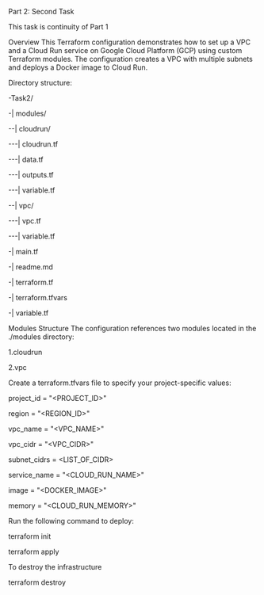 Part 2: Second Task

This task is continuity of Part 1

Overview
This Terraform configuration demonstrates how to set up a VPC and a Cloud Run service on Google Cloud Platform (GCP) using custom Terraform modules. The configuration creates a VPC with multiple subnets and deploys a Docker image to Cloud Run.

Directory structure:

-Task2/

-| modules/

--| cloudrun/

---| cloudrun.tf

---| data.tf

---| outputs.tf

---| variable.tf

--| vpc/

---| vpc.tf

---| variable.tf

-| main.tf

-| readme.md

-| terraform.tf

-| terraform.tfvars

-| variable.tf

Modules Structure
The configuration references two modules located in the ./modules directory:

1.cloudrun

2.vpc

Create a terraform.tfvars file to specify your project-specific values:

project_id   = "<PROJECT_ID>"

region       = "<REGION_ID>"

vpc_name     = "<VPC_NAME>"

vpc_cidr     = "<VPC_CIDR>"

subnet_cidrs = <LIST_OF_CIDR>

service_name = "<CLOUD_RUN_NAME>"

image        = "<DOCKER_IMAGE>"

memory       = "<CLOUD_RUN_MEMORY>"

Run the following command to deploy:
 
 terraform init
 
 terraform apply
 

To destroy the infrastructure
 
 terraform destroy
